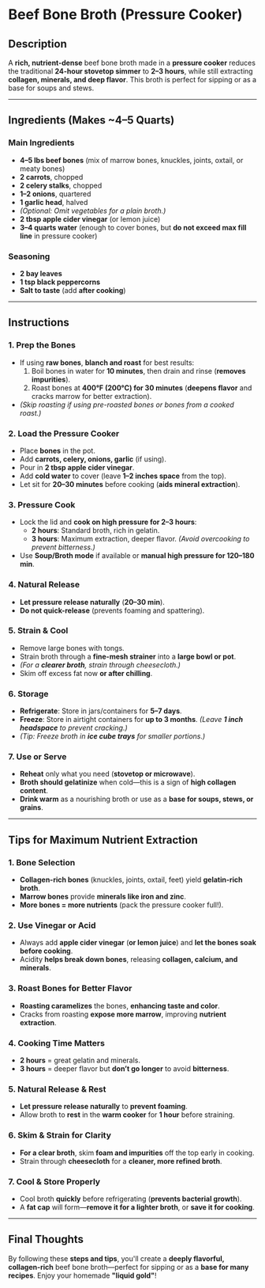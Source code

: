 # Beef Bone Broth (Pressure Cooker)

## Description  
A **rich, nutrient-dense** beef bone broth made in a **pressure cooker** reduces the traditional **24-hour stovetop simmer** to **2–3 hours**, while still extracting **collagen, minerals, and deep flavor**. This broth is perfect for sipping or as a base for soups and stews.

---

## Ingredients (Makes ~4–5 Quarts)  

### **Main Ingredients**  
- **4–5 lbs beef bones** (mix of marrow bones, knuckles, joints, oxtail, or meaty bones)  
- **2 carrots**, chopped  
- **2 celery stalks**, chopped  
- **1–2 onions**, quartered  
- **1 garlic head**, halved  
- *(Optional: Omit vegetables for a plain broth.)*  
- **2 tbsp apple cider vinegar** (or lemon juice)  
- **3–4 quarts water** (enough to cover bones, but **do not exceed max fill line** in pressure cooker)  

### **Seasoning**  
- **2 bay leaves**  
- **1 tsp black peppercorns**  
- **Salt to taste** (add **after cooking**)  

---

## Instructions  

### **1. Prep the Bones**  
- If using **raw bones**, **blanch and roast** for best results:  
  1. Boil bones in water for **10 minutes**, then drain and rinse (**removes impurities**).  
  2. Roast bones at **400°F (200°C) for 30 minutes** (**deepens flavor** and cracks marrow for better extraction).  
- *(Skip roasting if using pre-roasted bones or bones from a cooked roast.)*  

### **2. Load the Pressure Cooker**  
- Place **bones** in the pot.  
- Add **carrots, celery, onions, garlic** (if using).  
- Pour in **2 tbsp apple cider vinegar**.  
- Add **cold water** to cover (leave **1–2 inches space** from the top).  
- Let sit for **20–30 minutes** before cooking (**aids mineral extraction**).  

### **3. Pressure Cook**  
- Lock the lid and **cook on high pressure for 2–3 hours**:  
  - **2 hours**: Standard broth, rich in gelatin.  
  - **3 hours**: Maximum extraction, deeper flavor. *(Avoid overcooking to prevent bitterness.)*  
- Use **Soup/Broth mode** if available or **manual high pressure for 120–180 min**.  

### **4. Natural Release**  
- **Let pressure release naturally** (**20–30 min**).  
- **Do not quick-release** (prevents foaming and spattering).  

### **5. Strain & Cool**  
- Remove large bones with tongs.  
- Strain broth through a **fine-mesh strainer** into a **large bowl or pot**.  
- *(For a **clearer broth**, strain through cheesecloth.)*  
- Skim off excess fat now **or after chilling**.  

### **6. Storage**  
- **Refrigerate**: Store in jars/containers for **5–7 days**.  
- **Freeze**: Store in airtight containers for **up to 3 months**. *(Leave **1 inch headspace** to prevent cracking.)*  
- *(Tip: Freeze broth in **ice cube trays** for smaller portions.)*  

### **7. Use or Serve**  
- **Reheat** only what you need (**stovetop or microwave**).  
- **Broth should gelatinize** when cold—this is a sign of **high collagen content**.  
- **Drink warm** as a nourishing broth or use as a **base for soups, stews, or grains**.  

---

## Tips for Maximum Nutrient Extraction  

### **1. Bone Selection**  
- **Collagen-rich bones** (knuckles, joints, oxtail, feet) yield **gelatin-rich broth**.  
- **Marrow bones** provide **minerals like iron and zinc**.  
- **More bones = more nutrients** (pack the pressure cooker full!).  

### **2. Use Vinegar or Acid**  
- Always add **apple cider vinegar** (**or lemon juice**) and **let the bones soak before cooking**.  
- Acidity **helps break down bones**, releasing **collagen, calcium, and minerals**.  

### **3. Roast Bones for Better Flavor**  
- **Roasting caramelizes** the bones, **enhancing taste and color**.  
- Cracks from roasting **expose more marrow**, improving **nutrient extraction**.  

### **4. Cooking Time Matters**  
- **2 hours** = great gelatin and minerals.  
- **3 hours** = deeper flavor but **don’t go longer** to avoid **bitterness**.  

### **5. Natural Release & Rest**  
- **Let pressure release naturally** to **prevent foaming**.  
- Allow broth to **rest** in the **warm cooker** for **1 hour** before straining.  

### **6. Skim & Strain for Clarity**  
- **For a clear broth**, skim **foam and impurities** off the top early in cooking.  
- Strain through **cheesecloth** for a **cleaner, more refined broth**.  

### **7. Cool & Store Properly**  
- Cool broth **quickly** before refrigerating (**prevents bacterial growth**).  
- A **fat cap** will form—**remove it for a lighter broth**, or **save it for cooking**.  

---

## Final Thoughts  
By following these **steps and tips**, you'll create a **deeply flavorful, collagen-rich** beef bone broth—perfect for sipping or as a **base for many recipes**. Enjoy your homemade **"liquid gold"**!  
